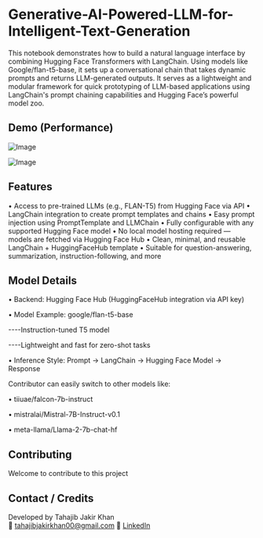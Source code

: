 # Generative-AI-Powered-LLM-for-Intelligent-Text-Generation
This notebook demonstrates how to build a natural language interface by combining Hugging Face Transformers with LangChain. Using models like Google/flan-t5-base, it sets up a conversational chain that takes dynamic prompts and returns LLM-generated outputs.
It serves as a lightweight and modular framework for quick prototyping of LLM-based applications using LangChain's prompt chaining capabilities and Hugging Face’s powerful model zoo.


## Demo (Performance)
![Image](https://github.com/user-attachments/assets/4e8e9974-2c5b-400f-aee2-b3a4b2237da8)

![Image](https://github.com/user-attachments/assets/2e2e02a9-4719-4a09-868f-708f6162c493)

## Features

• Access to pre-trained LLMs (e.g., FLAN-T5) from Hugging Face via API
• LangChain integration to create prompt templates and chains
• Easy prompt injection using PromptTemplate and LLMChain
• Fully configurable with any supported Hugging Face model
• No local model hosting required — models are fetched via Hugging Face Hub
• Clean, minimal, and reusable LangChain + HuggingFaceHub template
• Suitable for question-answering, summarization, instruction-following, and more


## Model Details 
• Backend: Hugging Face Hub (HuggingFaceHub integration via API key)

• Model Example: google/flan-t5-base

----Instruction-tuned T5 model

----Lightweight and fast for zero-shot tasks

• Inference Style: Prompt → LangChain → Hugging Face Model → Response

Contributor can easily switch to other models like:

• tiiuae/falcon-7b-instruct

• mistralai/Mistral-7B-Instruct-v0.1

• meta-llama/Llama-2-7b-chat-hf

## Contributing
Welcome to contribute to this project

## Contact / Credits

Developed by Tahajib Jakir Khan  
📧 tahajibjakirkhan00@gmail.com 
📎 [LinkedIn](https://www.linkedin.com/in/tahajib-jakir-khan-53b30822b/)
